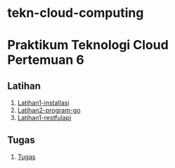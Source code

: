 # tekn-cloud-computing
# Praktikum Teknologi Cloud Pertemuan 6
## Latihan
1. [Latihan1-installasi](https://github.com/AnggitaAlbiantara/tekn-cloud-computing/blob/39caceaaaef1e95276efc6301aa2b739790c31d2/minggu-06/latihan-installasi.md)
2. [Latihan2-program-go](https://github.com/AnggitaAlbiantara/tekn-cloud-computing/blob/39caceaaaef1e95276efc6301aa2b739790c31d2/minggu-06/latihan-program-go.md)
3. [Latihan1-restfulapi](https://github.com/AnggitaAlbiantara/tekn-cloud-computing/blob/39caceaaaef1e95276efc6301aa2b739790c31d2/minggu-06/latihan-restfulapi.md)

## Tugas
1. [Tugas]()
